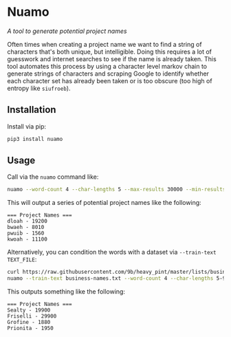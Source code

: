 # Nuamo

*A tool to generate potential project names*

Often times when creating a project name we want to find a
string of characters that's both unique, but intelligible.
Doing this requires a lot of guesswork and internet searches
to see if the name is already taken. This tool automates this
process by using a character level markov chain to generate
strings of characters and scraping Google to identify whether
each character set has already been taken or is too obscure
(too high of entropy like `siufroeb`).

## Installation

Install via pip:

```bash
pip3 install nuamo
```

## Usage

Call via the `nuamo` command like:

```bash
nuamo --word-count 4 --char-lengths 5 --max-results 30000 --min-results 100 --search-delay 2
```

This will output a series of potential project names like the following:

```
=== Project Names ===
dloah - 19200
bwaeh - 8010
pwuib - 1560
kwoah - 11100
```

Alternatively, you can condition the words with a dataset via `--train-text TEXT_FILE`:

```bash
curl https://raw.githubusercontent.com/9b/heavy_pint/master/lists/business-names.txt | strings > business-names.txt
nuamo --train-text business-names.txt --word-count 4 --char-lengths 5-9 --max-results 30000 --min-results 100 --search-delay 2
```

This outputs something like the following:

```
=== Project Names ===
Sealty - 19900
Friselli - 29900
Grofine - 1880
Prionita - 1950
```
